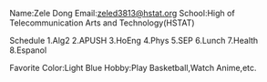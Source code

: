 Name:Zele Dong
Email:zeled3813@hstat.org
School:High of Telecommunication Arts and Technology(HSTAT)

Schedule
1.Alg2
2.APUSH
3.HoEng
4.Phys
5.SEP
6.Lunch
7.Health
8.Espanol

Favorite Color:Light Blue
Hobby:Play Basketball,Watch Anime,etc.
